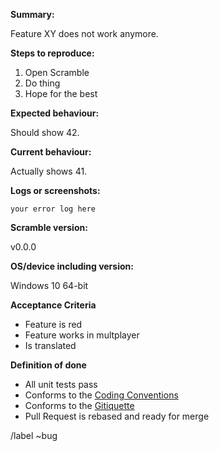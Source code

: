 <!-- Please search existing issues for potential duplicates before filing yours:
https://gitlab.com/ScrambleSim/Scramble/issues?scope=all&utf8=%E2%9C%93&state=all&label_name[]=bug
-->

**Summary:**
<!-- summarize the bug encountered concisely-->
Feature XY does not work anymore.

**Steps to reproduce:**
<!-- how can one reproduce the issue-->
1.  Open Scramble
2.  Do thing
3.  Hope for the best

**Expected behaviour:**
<!-- what did you expect to happen-->
Should show 42.

**Current behaviour:**
<!-- what is happening currently-->
Actually shows 41.

**Logs or screenshots:**
```
your error log here
```

**Scramble version:**
<!-- Specify commit hash if non-official. -->
v0.0.0

**OS/device including version:**
<!-- Specify GPU model and drivers if graphics-related. -->
Windows 10 64-bit

**Acceptance Criteria**
<!-- What is required for users to accept this story? Edit below -->
* Feature is red
* Feature works in multplayer
* Is translated

<!------------- DO NOT REMOVE LINES BELOW -------------->
**Definition of done**
<!-- What the team requires BEFORE this ticket shall be reviewed -->
* All unit tests pass
* Conforms to the [Coding Conventions](https://gitlab.com/ScrambleSim/Scramble/wikis/Workflows/Coding-Conventions)
* Conforms to the [Gitiquette](https://gitlab.com/ScrambleSim/Scramble/wikis/Workflows/Gitiquette)
* Pull Request is rebased and ready for merge
<!-- DO NOT REMOVE LINES ABOVE -->

/label ~bug
<!------------- DO NOT REMOVE LINES ABOVE -------------->
